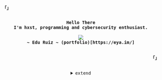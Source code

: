 <!-- Profile -->
<p align="left"><strong><samp>「」</samp></strong></p>
    <p align="center">
      <samp><br>
            <b>
            Hello There
        <br>
            I'm hxst, programming and cybersecurity enthusiast.
            </b>
        <br>
        <br>
          <image src="https://readme-typing-svg.herokuapp.com?font=Iosevka&size=16&color=BC83E3&center=true&width=410&height=45&lines=Full+Stack+Developer.">
        <br>
            <b>
            ~ Edu Ruiz ~
            </b>
            <b>
            (portfolio)[https://eya.im/]  
            </b>
        <br>
      </samp><br>
    </p>
<p align="right"><strong><samp>「」</samp></strong></p>

<br>

<details align="center">
<summary><samp>extend</samp></summary>

<h2></h2><br>

<!-- Contact Me -->
<p align="center">
    <samp>
        <h3>Social Media</h3>
      <a href="http://instagram.com/hxst1" target="_blank"><img src="https://img.shields.io/badge/Instagram-E4405F?style=for-the-badge&logo=instagram&logoColor=fff" alt="instagram"></a>
        <a href="http://twitter.com/_hxst" target="_blank"><img src="https://img.shields.io/badge/Twitter-1DA1F2?style=for-the-badge&logo=twitter&logoColor=white" alt="twitter"></a>
        <a href="https://discord.com/users/398174691027714059" target="_blank"><img src="https://img.shields.io/badge/Discord-7289DA?style=for-the-badge&logo=discord&logoColor=white" alt="discord"></a>
        <a href="https://www.linkedin.com/in/edu-ruiz-cantos/" target="_blank"><img src="https://img.shields.io/badge/LinkedIn-0077B5?style=for-the-badge&logo=Linkedin&logoColor=white" alt="Linkedin"></a>
          <a href="https://t.me/hxst1" target="_blank"><img src="https://img.shields.io/badge/Telegram-2CA5E0?style=for-the-badge&logo=telegram&logoColor=white" alt="telegram"></a>
    </samp>
</p>

<!-- Github Stats -->
<p align="center">
  <samp>
      <details>
  <summary>Skills</summary>
      <br/>
        <p>👨‍💻 TypeScript, JavaScript, HTML</p>
        <p>⚙️ React, Next.js, Redux</p>
       <p>👁️ SASS, CSS, Bootstrap</p>
        <p>💽 MongoDB, Node.js , Mongoose, Express</p>
        <p>⚠️ Unit Testing, Jest</p>
        <p>💅🏻 Figma</p>
      <br/>
    </details>
    <details>
  <summary>My Profile Stats</summary>
      <br/>
        <img alt="GitHub Stats" src="https://github-readme-stats.vercel.app/api?username=hxst1&show_icons=true&include_all_commits=true&count_private=true&hide=issues&hide_border=true&theme=nord"/>
      <br/>
    </details>
    <details> 
      <summary>My Most Used Languages</summary>
        <br/>
          <img alt="Top Language" src="https://github-readme-stats.vercel.app/api/top-langs/?username=hxst1&layout=compact&hide_border=true&theme=nord"/>
        <br/>
        <b>Note:</b> Top languages is only a metric of the languages my public code consists of and doesn't reflect experience or skill level.
      <br/>
    </details>
  </samp>
</p>
